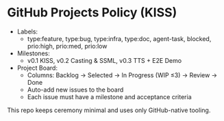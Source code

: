 # GitHub Projects Policy (KISS)

- Labels:
  - type:feature, type:bug, type:infra, type:doc, agent-task, blocked, prio:high, prio:med, prio:low
- Milestones:
  - v0.1 KISS, v0.2 Casting & SSML, v0.3 TTS + E2E Demo
- Project Board:
  - Columns: Backlog → Selected → In Progress (WIP ≤3) → Review → Done
  - Auto-add new issues to the board
  - Each issue must have a milestone and acceptance criteria

This repo keeps ceremony minimal and uses only GitHub-native tooling.
